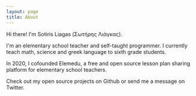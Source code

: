 ```yaml
---
layout: page
title: About
---
```


Hi there! I'm Sotiris Liagas (Σωτήρης Λιάγκας).

I'm an elementary school teacher and self-taught programmer. I currently teach math, science and greek language to sixth grade students.

In 2020, I cofounded Elemedu, a free and open source lesson plan sharing platform for elementary school teachers.

Check out my open source projects on Github or send me a message on Twitter.
